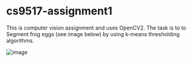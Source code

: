 # cs9517-assignment1
This is computer vision assignment and uses OpenCV2. The task is to to Segment frog eggs (see image below) by using k-means thresholding algorithms.

![image](https://user-images.githubusercontent.com/31031346/133889891-04f290e4-2be5-4d0b-927e-78fbc7fbfb3b.png)
